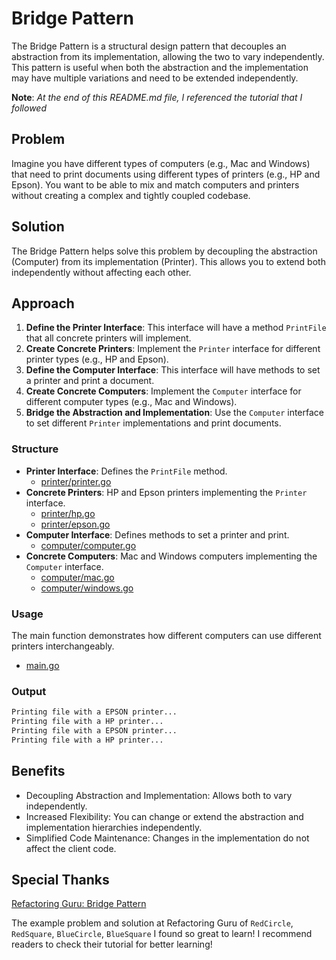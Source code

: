 # Bridge Pattern

The Bridge Pattern is a structural design pattern that decouples an abstraction from its implementation, allowing the two to vary independently. This pattern is useful when both the abstraction and the implementation may have multiple variations and need to be extended independently.

**Note**: <i>At the end of this README.md file, I referenced the tutorial that I followed</i>

## Problem

Imagine you have different types of computers (e.g., Mac and Windows) that need to print documents using different types of printers (e.g., HP and Epson). You want to be able to mix and match computers and printers without creating a complex and tightly coupled codebase.

## Solution

The Bridge Pattern helps solve this problem by decoupling the abstraction (Computer) from its implementation (Printer). This allows you to extend both independently without affecting each other.

## Approach

1. **Define the Printer Interface**: This interface will have a method `PrintFile` that all concrete printers will implement.
2. **Create Concrete Printers**: Implement the `Printer` interface for different printer types (e.g., HP and Epson).
3. **Define the Computer Interface**: This interface will have methods to set a printer and print a document.
4. **Create Concrete Computers**: Implement the `Computer` interface for different computer types (e.g., Mac and Windows).
5. **Bridge the Abstraction and Implementation**: Use the `Computer` interface to set different `Printer` implementations and print documents.

### Structure

- **Printer Interface**: Defines the `PrintFile` method.
  - [printer/printer.go](printer/printer.go)
- **Concrete Printers**: HP and Epson printers implementing the `Printer` interface.
  - [printer/hp.go](printer/hp.go)
  - [printer/epson.go](printer/epson.go)
- **Computer Interface**: Defines methods to set a printer and print.
  - [computer/computer.go](computer/computer.go)
- **Concrete Computers**: Mac and Windows computers implementing the `Computer` interface.
  - [computer/mac.go](computer/mac.go)
  - [computer/windows.go](computer/windows.go)

### Usage

The main function demonstrates how different computers can use different printers interchangeably.

- [main.go](main.go)

### Output

```bash
Printing file with a EPSON printer...
Printing file with a HP printer...
Printing file with a EPSON printer...
Printing file with a HP printer...
```

## Benefits

- Decoupling Abstraction and Implementation: Allows both to vary independently.
- Increased Flexibility: You can change or extend the abstraction and implementation hierarchies independently.
- Simplified Code Maintenance: Changes in the implementation do not affect the client code.

## Special Thanks

[Refactoring Guru: Bridge Pattern](https://refactoring.guru/design-patterns/bridge)

The example problem and solution at Refactoring Guru of `RedCircle`, `RedSquare`, `BlueCircle`, `BlueSquare` I found so great to learn! I recommend readers to check their tutorial for better learning!
